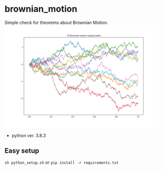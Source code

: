 # brownian_motion
Simple check for theorems about Brownian Motion.
![sample_paths](./10_sample_paths.png)

- python ver. 3.8.3

## Easy setup
`sh python_setup.sh`
or
`pip install -r requirements.txt`


